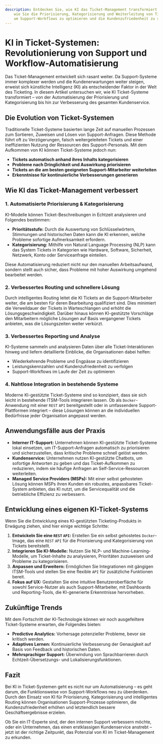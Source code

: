 ```yaml
---
description: Entdecken Sie, wie KI das Ticket-Management transformiert. Erfahren Sie,
    wie Sie die Priorisierung, Kategorisierung und Weiterleitung von Tickets automatisieren,
    um Support-Workflows zu optimieren und die Kundenzufriedenheit zu steigern.
---
```


# KI in Ticket-Systemen: Revolutionierung von Support und Workflow-Automatisierung

Das Ticket-Management entwickelt sich rasant weiter. Da Support-Systeme immer komplexer werden und die Kundenerwartungen weiter steigen, erweist sich künstliche Intelligenz (KI) als entscheidender Faktor in der Welt des Ticketing. In diesem Artikel untersuchen wir, wie KI Ticket-Systeme transformiert – von der Automatisierung der Priorisierung und Kategorisierung bis hin zur Verbesserung des gesamten Kundenservice.

## Die Evolution von Ticket-Systemen

Traditionelle Ticket-Systeme basierten lange Zeit auf manuellen Prozessen zum Sortieren, Zuweisen und Lösen von Support-Anfragen. Diese Methode führt oft zu Verzögerungen, falsch weitergeleiteten Tickets und einer ineffizienten Nutzung der Ressourcen des Support-Personals. Mit dem Aufkommen von KI können Ticket-Systeme jedoch nun:

- **Tickets automatisch anhand ihres Inhalts kategorisieren**
- **Probleme nach Dringlichkeit und Auswirkung priorisieren**
- **Tickets an die am besten geeigneten Support-Mitarbeiter weiterleiten**
- **Erkenntnisse für kontinuierliche Verbesserungen generieren**

## Wie KI das Ticket-Management verbessert

### 1. **Automatisierte Priorisierung & Kategorisierung**

KI-Modelle können Ticket-Beschreibungen in Echtzeit analysieren und Folgendes bestimmen:

- **Prioritätsstufe:** Durch die Auswertung von Schlüsselwörtern, Stimmungen und historischen Daten kann die KI erkennen, welche Probleme sofortige Aufmerksamkeit erfordern.
- **Kategorisierung:** Mithilfe von Natural Language Processing (NLP) kann das System Tickets in Kategorien wie Hardware, Software, Sicherheit, Netzwerk, Konto oder Serviceanfrage einteilen.

Diese Automatisierung reduziert nicht nur den manuellen Arbeitsaufwand, sondern stellt auch sicher, dass Probleme mit hoher Auswirkung umgehend bearbeitet werden.

### 2. **Verbessertes Routing und schnellere Lösung**

Durch intelligentes Routing leitet die KI Tickets an die Support-Mitarbeiter weiter, die am besten für deren Bearbeitung qualifiziert sind. Dies minimiert die Verweildauer der Tickets in Warteschlangen und erhöht die Lösungsgeschwindigkeit. Darüber hinaus können KI-gestützte Vorschläge den Mitarbeitern mögliche Lösungen auf Basis vergangener Tickets anbieten, was die Lösungszeiten weiter verkürzt.

### 3. **Verbessertes Reporting und Analyse**

KI-Systeme sammeln und analysieren Daten über alle Ticket-Interaktionen hinweg und liefern detaillierte Einblicke, die Organisationen dabei helfen:

- Wiederkehrende Probleme und Engpässe zu identifizieren
- Leistungskennzahlen und Kundenzufriedenheit zu verfolgen
- Support-Workflows im Laufe der Zeit zu optimieren

### 4. **Nahtlose Integration in bestehende Systeme**

Moderne KI-gestützte Ticket-Systeme sind so konzipiert, dass sie sich leicht in bestehende ITSM-Tools integrieren lassen. Ob als `Docker`-Anwendung mit einer `REST` `API` bereitgestellt oder in umfassendere Support-Plattformen integriert – diese Lösungen können an die individuellen Bedürfnisse jeder Organisation angepasst werden.

## Anwendungsfälle aus der Praxis

- **Interner IT-Support:** Unternehmen können KI-gestützte Ticket-Systeme lokal einsetzen, um IT-Support-Anfragen automatisch zu priorisieren und sicherzustellen, dass kritische Probleme schnell gelöst werden.
- **Kundenservice:** Unternehmen nutzen KI-gestützte Chatbots, um sofortige Antworten zu geben und das Ticket-Aufkommen zu reduzieren, indem sie häufige Anfragen an Self-Service-Ressourcen weiterleiten.
- **Managed Service Providers (MSPs):** Mit einer selbst gehosteten Lösung können MSPs ihren Kunden ein robustes, anpassbares Ticket-System anbieten, das KI nutzt, um die Servicequalität und die betriebliche Effizienz zu verbessern.

## Entwicklung eines eigenen KI-Ticket-Systems

Wenn Sie die Entwicklung eines KI-gestützten Ticketing-Produkts in Erwägung ziehen, sind hier einige wichtige Schritte:

1. **Entwickeln Sie eine `REST` `API`:** Erstellen Sie ein selbst gehostetes `Docker`-Image, das eine `REST` `API` für die Priorisierung und Kategorisierung von Tickets bereitstellt.
2. **Integrieren Sie KI-Modelle:** Nutzen Sie NLP- und Machine-Learning-Modelle, um Ticket-Inhalte zu analysieren, Prioritäten zuzuweisen und Probleme zu kategorisieren.
3. **Anpassen und Erweitern:** Ermöglichen Sie Integrationen mit gängigen ITSM-Tools und stellen Sie eine flexible `API` für zusätzliche Funktionen bereit.
4. **Fokus auf UX:** Gestalten Sie eine intuitive Benutzeroberfläche für sowohl Service-Nutzer als auch Support-Mitarbeiter, mit Dashboards und Reporting-Tools, die KI-generierte Erkenntnisse hervorheben.

## Zukünftige Trends

Mit dem Fortschritt der KI-Technologie können wir noch ausgefeiltere Ticket-Systeme erwarten, die Folgendes bieten:

- **Predictive Analytics:** Vorhersage potenzieller Probleme, bevor sie kritisch werden.
- **Adaptives Lernen:** Kontinuierliche Verbesserung der Genauigkeit auf Basis von Feedback und historischen Daten.
- **Mehrsprachiger Support:** Überwindung von Sprachbarrieren durch Echtzeit-Übersetzungs- und Lokalisierungsfunktionen.

## Fazit

Bei KI in Ticket-Systemen geht es nicht nur um Automatisierung – es geht darum, die Funktionsweise von Support-Workflows neu zu überdenken. Durch den Einsatz von KI für Priorisierung, Kategorisierung und intelligentes Routing können Organisationen Support-Prozesse optimieren, die Kundenzufriedenheit erhöhen und letztendlich bessere Geschäftsergebnisse erzielen.

Ob Sie ein IT-Experte sind, der den internen Support verbessern möchte, oder ein Unternehmen, das einen erstklassigen Kundenservice anstrebt – jetzt ist der richtige Zeitpunkt, das Potenzial von KI im Ticket-Management zu erkunden.